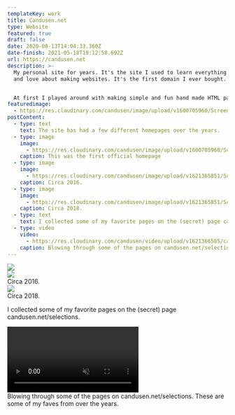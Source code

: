```yaml
---
templateKey: work
title: Candusen.net
type: Website
featured: true
draft: false
date: 2020-08-13T14:04:33.360Z
date-finish: 2021-05-18T19:12:58.692Z
url: https://candusen.net
description: >-
  My personal site for years. It's the site I used to learn everything I know
  and love about making websites. It's the first domain I ever bought. 


  At first I played around with making simple and fun hand made HTML pages. This is still my preferred method of making sites. XD
featuredimage:
  - https://res.cloudinary.com/candusen/image/upload/v1600705960/Screen_Shot_2020-09-21_at_12.26.48_PM_lynmef.png
postContent:
  - type: text
    text: The site has had a few different homepages over the years.
  - type: image
    image:
      - https://res.cloudinary.com/candusen/image/upload/v1600705960/Screen_Shot_2020-09-21_at_12.26.48_PM_lynmef.png
    caption: This was the first official homepage
  - type: image
    image:
      - https://res.cloudinary.com/candusen/image/upload/v1621365851/Screen_Shot_2021-05-18_at_3.23.17_PM_x70ecz.png
    caption: Circa 2016.
  - type: image
    image:
      - https://res.cloudinary.com/candusen/image/upload/v1621365851/Screen_Shot_2021-05-18_at_3.22.49_PM_piegly.png
    caption: Circa 2018.
  - type: text
    text: I collected some of my favorite pages on the (secret) page candusen.net/selections.
  - type: video
    video:
      - https://res.cloudinary.com/candusen/video/upload/v1621366585/candusen-vid-fast_d6jpoe.mp4
    caption: Blowing through some of the pages on candusen.net/selections. These are some of my faves from over the years..
---
```



<div class='caption-container image-caption'>
    <img src=https://res.cloudinary.com/candusen/image/upload/v1600705960/Screen_Shot_2020-09-21_at_12.26.48_PM_lynmef.png></img>
  <div class='caption'></div></div>



<div class='caption-container image-caption'>
    <img src=https://res.cloudinary.com/candusen/image/upload/v1621365851/Screen_Shot_2021-05-18_at_3.23.17_PM_x70ecz.png></img>
  <div class='caption'>Circa 2016.</div></div>



<div class='caption-container image-caption'>
    <img src=https://res.cloudinary.com/candusen/image/upload/v1621365851/Screen_Shot_2021-05-18_at_3.22.49_PM_piegly.png></img>
  <div class='caption'>Circa 2018.</div></div>

I collected some of my favorite pages on the (secret) page candusen.net/selections.

<div class='caption-container video-caption'><div className="mobile-video-cover">
    <video playsinline autoplay muted loop src=https://res.cloudinary.com/candusen/video/upload/v1621366585/candusen-vid-fast_d6jpoe.mp4></video></div>
  <div class='caption'>Blowing through some of the pages on candusen.net/selections. These are some of my faves from over the years.</div></div>
